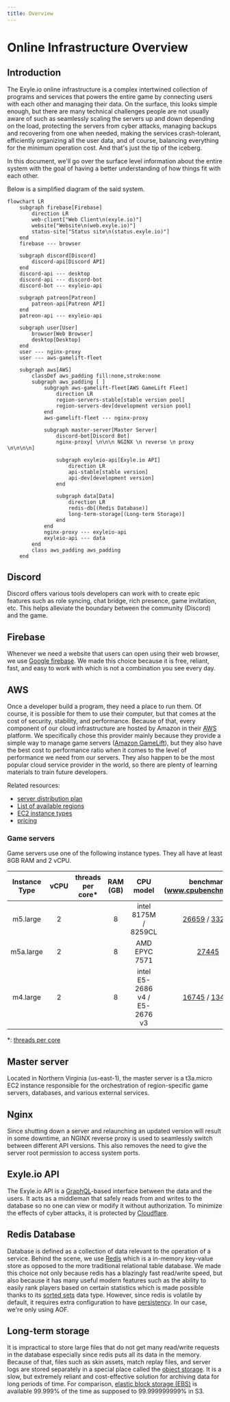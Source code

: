 ```yaml
---
title: Overview
---
```


# Online Infrastructure Overview

## Introduction

The Exyle.io online infrastructure is a complex intertwined
collection of programs and services that powers the entire
game by connecting users with each other and managing their data.
On the surface, this looks simple enough, but there are many technical
challenges people are not usually aware of such as seamlessly scaling
the servers up and down depending on the load, protecting the servers
from cyber attacks, managing backups and recovering from one when needed,
making the services crash-tolerant, efficiently organizing all the user
data, and of course, balancing everything for the minimum operation cost.
And that's just the tip of the iceberg.

In this document, we'll go over the surface level information about
the entire system with the goal of having a better understanding of how
things fit with each other.

Below is a simplified diagram of the said system.

```mermaid
flowchart LR
    subgraph firebase[Firebase]
        direction LR
        web-client["Web Client\n(exyle.io)"]
        website["Website\n(web.exyle.io)"]
        status-site["Status site\n(status.exyle.io)"]
    end
    firebase --- browser

    subgraph discord[Discord]
        discord-api[Discord API]
    end
    discord-api --- desktop
    discord-api --- discord-bot
    discord-bot --- exyleio-api

    subgraph patreon[Patreon]
        patreon-api[Patreon API]
    end
    patreon-api --- exyleio-api

    subgraph user[User]
        browser[Web Browser]
        desktop[Desktop]
    end
    user --- nginx-proxy
    user --- aws-gamelift-fleet

    subgraph aws[AWS]
        classDef aws_padding fill:none,stroke:none
        subgraph aws_padding [ ]
            subgraph aws-gamelift-fleet[AWS GameLift Fleet]
                direction LR
                region-servers-stable[stable version pool]
                region-servers-dev[development version pool]
            end
            aws-gamelift-fleet --- nginx-proxy

            subgraph master-server[Master Server]
                discord-bot[Discord Bot]
                nginx-proxy[ \n\n\n NGINX \n reverse \n proxy \n\n\n\n]

                subgraph exyleio-api[Exyle.io API]
                    direction LR
                    api-stable[stable version]
                    api-dev[development version]
                end

                subgraph data[Data]
                    direction LR
                    redis-db[(Redis Database)]
                    long-term-storage[(Long-term Storage)]
                end
            end
            nginx-proxy --- exyleio-api
            exyleio-api --- data
        end
        class aws_padding aws_padding
    end
```

## Discord

Discord offers various tools developers can work with to create epic
features such as role syncing, chat bridge, rich presence, game
invitation, etc. This helps alleviate the boundary between the community
(Discord) and the game.

## Firebase

Whenever we need a website that users can open using their web browser,
we use [Google firebase](https://firebase.google.com). We made this
choice because it is free, reliant, fast, and easy to work with which
is not a combination you see every day.

## AWS

Once a developer build a program, they need a place to run them.
Of course, it is possible for them to use their computer, but that
comes at the cost of security, stability, and performance. Because
of that, every component of our cloud infrastructure are hosted by
Amazon in their [AWS](https://aws.amazon.com) platform. We
specifically chose this provider mainly because they provide a simple
way to manage game servers
([Amazon GameLift](https://aws.amazon.com/gamelift)), but they also
have the best cost to performance ratio when it comes to the level of
performance we need from our servers. They also happen to be the most
popular cloud service provider in the world, so there are plenty of
learning materials to train future developers.

Related resources:

- [server distribution plan](./server-distribution-plan)
- [List of available regions](https://docs.aws.amazon.com/AWSEC2/latest/UserGuide/using-regions-availability-zones.html)
- [EC2 instance types](https://aws.amazon.com/ko/ec2/instance-types)
- [pricing](https://aws.amazon.com/ko/gamelift/pricing)

### Game servers

Game servers use one of the following instance types.
They all have at least 8GB RAM and 2 vCPU.

| Instance Type | vCPU | threads per core\* | RAM (GB) |           CPU model           |                                       benchmark (www.cpubenchmark.net)                                        |
| :-----------: | :--: | :----------------: | :------: | :---------------------------: | :-----------------------------------------------------------------------------------------------------------: |
|   m5.large    |  2   |                    |    8     |     intel 8175M / 8259CL      | [26659](https://www.cpubenchmark.net/cpu.php?id=3311) / [33279](https://www.cpubenchmark.net/cpu.php?id=3671) |
|   m5a.large   |  2   |                    |    8     |         AMD EPYC 7571         |                             [27445](https://www.cpubenchmark.net/cpu.php?id=3543)                             |
|   m4.large    |  2   |                    |    8     | intel E5-2686 v4 / E5-2676 v3 | [16745](https://www.cpubenchmark.net/cpu.php?id=2870) / [13498](https://www.cpubenchmark.net/cpu.php?id=2643) |

\*: [threads per core](https://docs.aws.amazon.com/AWSEC2/latest/UserGuide/cpu-options-supported-instances-values.html)

## Master server

Located in Northern Virginia (us-east-1), the master server is
a t3a.micro EC2 instance responsible for the orchestration of
region-specific game servers, databases, and various external
services.

## Nginx

Since shutting down a server and relaunching an updated version
will result in some downtime, an NGINX reverse proxy is used to
seamlessly switch between different API versions. This also
removes the need to give the server root permission to access
system ports.

## Exyle.io API

The Exyle.io API is a [GraphQL](https://graphql.org)-based interface
between the data and the users. It acts as a middleman that safely
reads from and writes to the database so no one can view or modify
it without authorization. To minimize the effects of cyber attacks,
it is protected by [Cloudflare](https://www.cloudflare.com).

## Redis Database

Database is defined as a collection of data relevant to the operation of
a service. Behind the scene, we use [Redis](https://redis.com) which is a
in-memory key-value store as opposed to the more traditional relational
table database. We made this choice not only because redis has a blazingly
fast read/write speed, but also because it has many useful modern features
such as the ability to easily rank players based on certain statistics which
is made possible thanks to its
[sorted sets](https://redis.io/docs/data-types/sorted-sets) data type.
However, since redis is volatile by default, it requires extra configuration
to have [persistency](https://redis.io/docs/manual/persistence).
In our case, we're only using AOF.

## Long-term storage

It is impractical to store large files that do not get many read/write requests
in the database especially since redis puts all its data in the memory. Because
of that, files such as skin assets, match replay files, and server logs are
stored separately in a special place called the
[object storage](https://aws.amazon.com/s3). It is a slow, but extremely reliant
and cost-effective solution for archiving data for long periods of time. For
comparison, [elastic block storage (EBS)](https://aws.amazon.com/ebs) is
available 99.999% of the time as supposed to 99.999999999% in S3.
